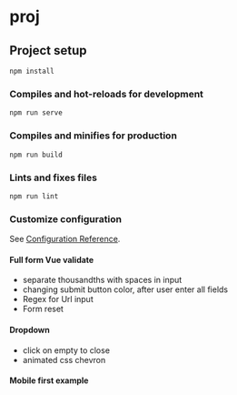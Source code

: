 # proj

## Project setup
```
npm install
```

### Compiles and hot-reloads for development
```
npm run serve
```

### Compiles and minifies for production
```
npm run build
```

### Lints and fixes files
```
npm run lint
```

### Customize configuration
See [Configuration Reference](https://cli.vuejs.org/config/).

#### Full form Vue validate
   + separate thousandths with spaces in input
   + changing submit button color, after user enter all fields
   + Regex for Url input
   + Form reset
#### Dropdown 
   + click on empty to close 
   + animated css chevron
#### Mobile first example
